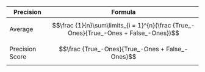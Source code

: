 |Precision|Formula|
|---|---|
|Average|$$\frac {1}{n}\sum\limits_{i = 1}^{n}(\frac {True_-Ones}{True_-Ones + False_-Ones})$$
|Precision Score|$$\frac {True_-Ones}{True_-Ones + False_-Ones}$$
